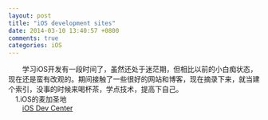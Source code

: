 ```yaml
---
layout: post
title: "iOS development sites"
date: 2014-03-10 13:40:57 +0800
comments: true
categories: iOS
---  
```


&emsp;&emsp;学习iOS开发有一段时间了，虽然还处于迷茫期，但相比以前的小白痴状态，现在还是蛮有改观的。期间接触了一些很好的网站和博客，现在摘录下来，就当建个索引，没事的时候来喝杯茶，学点技术，提高下自己。  
&emsp;1.iOS的麦加圣地  
&emsp;&emsp;[iOS Dev Center](https://developer.apple.com/devcenter/ios/index.action)  


